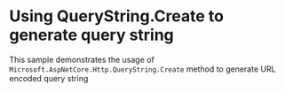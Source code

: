 # Using QueryString.Create to generate query string

This sample demonstrates the usage of `Microsoft.AspNetCore.Http.QueryString.Create` method to generate URL encoded query string
